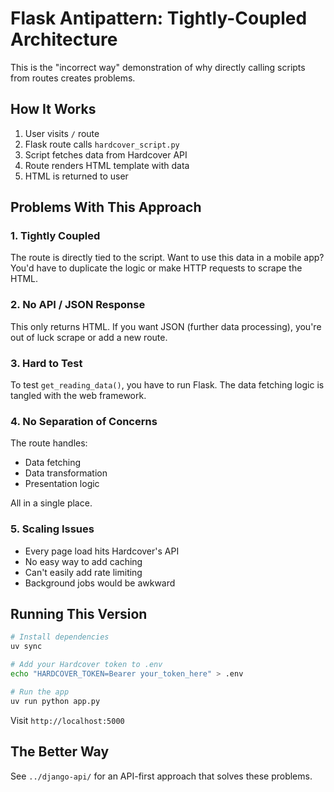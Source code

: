 # Flask Antipattern: Tightly-Coupled Architecture

This is the "incorrect way" demonstration of why directly calling scripts from routes creates problems.

## How It Works

1. User visits `/` route
2. Flask route calls `hardcover_script.py`
3. Script fetches data from Hardcover API
4. Route renders HTML template with data
5. HTML is returned to user

## Problems With This Approach

### 1. **Tightly Coupled**
The route is directly tied to the script. Want to use this data in a mobile app? You'd have to duplicate the logic or make HTTP requests to scrape the HTML.

### 2. **No API / JSON Response**
This only returns HTML. If you want JSON (further data processing), you're out of luck scrape or add a new route. 

### 3. **Hard to Test**
To test `get_reading_data()`, you have to run Flask. The data fetching logic is tangled with the web framework.

### 4. **No Separation of Concerns**
The route handles:
- Data fetching
- Data transformation
- Presentation logic

All in a single place.

### 5. **Scaling Issues**
- Every page load hits Hardcover's API
- No easy way to add caching
- Can't easily add rate limiting
- Background jobs would be awkward

## Running This Version
```bash
# Install dependencies
uv sync

# Add your Hardcover token to .env
echo "HARDCOVER_TOKEN=Bearer your_token_here" > .env

# Run the app
uv run python app.py
```

Visit `http://localhost:5000`

## The Better Way

See `../django-api/` for an API-first approach that solves these problems.